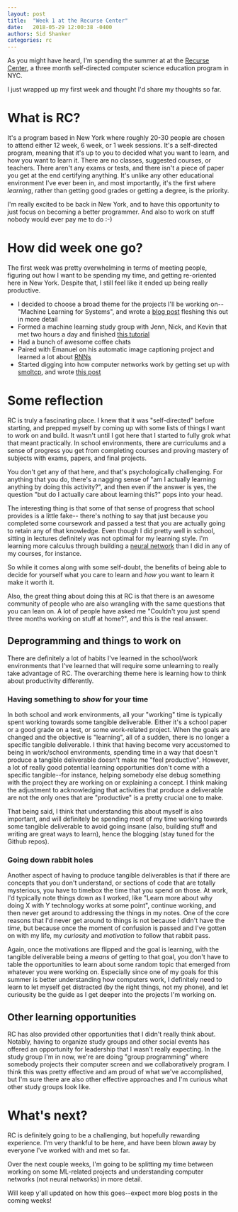 ```yaml
---
layout: post
title:  "Week 1 at the Recurse Center"
date:   2018-05-29 12:00:38 -0400
authors: Sid Shanker
categories: rc
---
```


As you might have heard, I'm spending the summer at
at the [Recurse Center](https://recurse.com), a three month
self-directed computer science education program in NYC.

I just wrapped up my first week and thought I'd share my thoughts so far.


# What is RC?

It's a program based in New York where roughly 20-30 people are chosen to attend
either 12 week, 6 week, or 1 week sessions. It's a self-directed program, meaning
that it's up to you to decided what you want to learn, and how you want to learn it.
There are no classes, suggested courses, or teachers. There aren't any exams or tests, and there
isn't a piece of paper you get at the end certifying anything. It's unlike any other educational
environment I've ever been in, and most importantly, it's the first where _learning_, rather than
getting good grades or getting a degree, is the priority.

I'm really excited to be back in New York, and to have this opportunity to just focus on becoming a better programmer.
And also to work on stuff nobody would ever pay me to do :-)

# How did week one go?

The first week was pretty overwhelming in terms of meeting people, figuring out how I want to be spending
my time, and getting re-oriented here in New York. Despite that, I still feel like it ended up being
really productive.

* I decided to choose a broad theme for the projects I'll be working on--"Machine Learning
for Systems", and wrote a [blog post](/machine-learning/systems/rc/2018/05/23/ml-for-systems.html) fleshing this out in more detail
* Formed a machine learning study group with Jenn, Nick, and Kevin that met two hours a day and finished [this tutorial](http://www.wildml.com/2015/09/implementing-a-neural-network-from-scratch/)
* Had a bunch of awesome coffee chats
* Paired with Emanuel on his automatic image captioning project and learned a lot about [RNNs](http://karpathy.github.io/2015/05/21/rnn-effectiveness/)
* Started digging into how computer networks work by getting set up with [smoltcp](https://github.com/m-labs/smoltcp), and wrote [this post](/networking/systems/rc/2018/05/28/using-raw-sockets.html)

# Some reflection

RC is truly a fascinating place. I knew that it was "self-directed" before starting, and prepped myself
by coming up with some lists of things I want to work on and build. It wasn't until I got here that I
started to fully grok what that meant practically. In school environments, there are curriculums
and a sense of progress you get from completing courses and proving mastery of subjects with exams,
papers, and final projects.

You don't get any of that here, and that's psychologically challenging. For anything that you do,
there's a nagging sense of "am I actually learning anything by doing this activity?", and then even if the
answer is yes, the question "but do I actually care about learning this?" pops into your head.

The interesting thing is that some of that sense of progress that school provides is a little fake--
there's nothing to say that just because you completed some coursework and passed a test that you
are actually going to retain any of that knowledge. Even though I did pretty well in school, sitting in
lectures definitely was not optimal for my learning style. I'm learning more calculus through building
a [neural network](https://en.wikipedia.org/wiki/Artificial_neural_network) than I did in any
of my courses, for instance.

So while it comes along with some self-doubt, the benefits of being able to decide for yourself
what you care to learn and _how_ you want to learn it make it worth it.

Also, the great thing about doing this at RC is that there is an awesome community of people who are also wrangling with the same questions that
you can lean on. A lot of people have asked me "Couldn't you just spend three months working on stuff at home?", and this is the real answer.

## Deprogramming and things to work on

There are definitely a lot of habits I've learned in the school/work environments
that I've learned that will require some unlearning to really take advantage of RC.
The overarching theme here is learning how to think about productivity differently.

### Having something to _show_ for your time

In both school and work environments, all your "working" time is typically spent
working towards some tangible deliverable. Either it's a school paper or
a good grade on a test, or some work-related project. When the goals are changed
and the objective is "learning", all of a sudden, there is no longer a
specific tangible deliverable. I think that having become very accustomed
to being in work/school environments, spending time in a way that doesn't
produce a tangible deliverable doesn't make me "feel productive". However,
a lot of really good potential learning opportunities don't come with a
specific tangible--for instance, helping somebody else debug something
with the project they are working on or explaining a concept. I think
making the adjustment to acknowledging that activities that produce a deliverable
are not the only ones that are "productive" is a pretty crucial one to make.

That being said, I think that understanding this about myself is also important,
and will definitely be spending most of my time working towards some tangible
deliverable to avoid going insane (also, building stuff and writing are great
ways to learn), hence the blogging (stay tuned for the Github repos).

### Going down rabbit holes

Another aspect of having to produce tangible deliverables is that
if there are concepts that you don't understand, or sections of code that
are totally mysterious, you have to timebox the time that you spend on those.
At work, I'd typically note things down as I worked, like "Learn more about
why doing X with Y technology works at some point", continue working, and
then never get around to addressing the things in my notes. One of the core
reasons that I'd never get around to things is not because I didn't have the
_time_, but because once the moment of confusion is passed and I've gotten on
with my life, my _curiosity_ and _motivation_ to follow that rabbit pass.

Again, once the motivations are flipped and the goal is learning, with the
tangible deliverable being a _means_ of getting to that goal, you don't have
to table the opportunities to learn about some random topic that emerged from
whatever you were working on. Especially since one of my goals for this summer
is better understanding how computers work, I definitely need to learn to let myself
get distracted (by the right things, not my phone), and let curiousity be the guide
as I get deeper into the projects I'm working on.

## Other learning opportunities

RC has also provided other opportunities that I didn't really think about.
Notably, having to organize study groups and other social events has offered
an opportunity for leadership that I wasn't really expecting. In the study
group I'm in now, we're are doing "group programming" where somebody projects
their computer screen and we collaboratively program. I think this was pretty
effective and am proud of what we've accomplished, but I'm sure there
are also other effective approaches and I'm curious what other study groups look like.

# What's next?

RC is definitely going to be a challenging, but hopefully rewarding experience. I'm very
thankful to be here, and have been blown away by everyone I've worked with and met so far.

Over the next couple weeks, I'm going to be splitting my time between working on some
ML-related projects and understanding computer networks (not neural networks) in more detail.

Will keep y'all updated on how this goes--expect more blog posts in the coming weeks!
